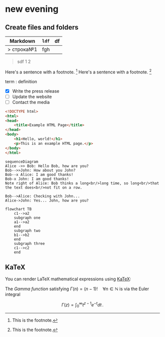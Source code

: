 # new evening
 <h2>Create files and folders</h2>
 
|Markdown|`ldf`  |df
|--------|--|--
|       > строка№1 |  fgh|
> sdf
>1
> 2

Here's a sentence with a footnote. [^1]
Here's a sentence with a footnote. [^2]

term
: definition
- [x] Write the press release
- [ ] Update the website
- [ ] Contact the media
 
``` html
<!DOCTYPE html>
<html>
<head>
    <title>Example HTML Page</title>
</head>
<body>
    <h1>Hello, world!</h1>
    <p>This is an example HTML page.</p>
</body>
</html>
```
[^1]: This is the footnote.

```mermaid
sequenceDiagram
Alice ->> Bob: Hello Bob, how are you?
Bob-->>John: How about you John?
Bob--x Alice: I am good thanks!
Bob-x John: I am good thanks!
Note right of Alice: Bob thinks a long<br/>long time, so long<br/>that the text does<br/>not fit on a row.

Bob-->Alice: Checking with John...
Alice->John: Yes... John, how are you?

```
[^2]: This is the footnote.
```mermaid
flowchart TB
    c1-->a2
    subgraph one
    a1-->a2
    end
    subgraph two
    b1-->b2
    end
    subgraph three
    c1-->c2
    end
```

## KaTeX

You can render LaTeX mathematical expressions using [KaTeX](https://khan.github.io/KaTeX/):

The *Gamma function* satisfying $\Gamma(n) = (n-1)!\quad\forall n\in\mathbb N$ is via the Euler integral

$$
\Gamma(z) = \int_0^\infty t^{z-1}e^{-t}dt\,.
$$
